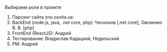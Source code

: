 Выбираем роли в проекте

1. Парсинг сайта zno.osvita.ua: 
2. BackEnd (node.js, java, .net core, php): Чесноков [.net core], Овсиенко В. В. [php]
3. FrontEnd (ReactJS): Андрей
4. Тестирование: Владислав Кадацкий, Недильский
5. PM: Андрей
